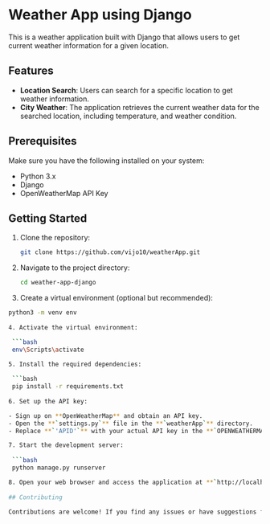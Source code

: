 # Weather App using Django

This is a weather application built with Django that allows users to get current weather information for a given location.

## Features

- **Location Search**: Users can search for a specific location to get weather information.
- **City Weather**: The application retrieves the current weather data for the searched location, including temperature, and weather condition.

## Prerequisites

Make sure you have the following installed on your system:

- Python 3.x
- Django
- OpenWeatherMap API Key

## Getting Started

1. Clone the repository:

   ```bash
   git clone https://github.com/vijo10/weatherApp.git
   
2. Navigate to the project directory:
   
   ```bash
   cd weather-app-django

3. Create a virtual environment (optional but recommended):

  ```bash
  python3 -m venv env
     
4. Activate the virtual environment:

   ```bash
   env\Scripts\activate

5. Install the required dependencies:
   
   ```bash
   pip install -r requirements.txt
   
6. Set up the API key:

- Sign up on **OpenWeatherMap** and obtain an API key.
- Open the **`settings.py`** file in the **`weatherApp`** directory.
- Replace **`'APID'`** with your actual API key in the **`OPENWEATHERMAP_API_KEY`** variable.

7. Start the development server:
   
   ```bash
   python manage.py runserver
  
8. Open your web browser and access the application at **`http://localhost:8000`.**  
     
## Contributing

Contributions are welcome! If you find any issues or have suggestions for improvements, please submit an issue or a pull request.

